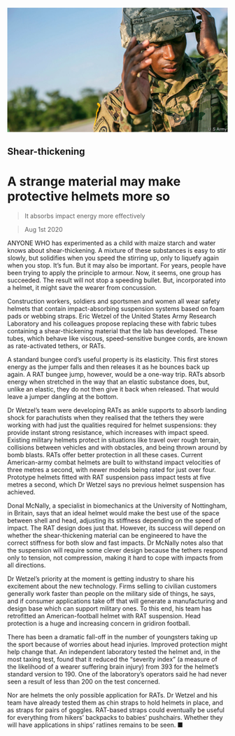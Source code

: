 ![](./images/20200801_STP005_0.jpg)

## Shear-thickening

# A strange material may make protective helmets more so

> It absorbs impact energy more effectively

> Aug 1st 2020

ANYONE WHO has experimented as a child with maize starch and water knows about shear-thickening. A mixture of these substances is easy to stir slowly, but solidifies when you speed the stirring up, only to liquefy again when you stop. It’s fun. But it may also be important. For years, people have been trying to apply the principle to armour. Now, it seems, one group has succeeded. The result will not stop a speeding bullet. But, incorporated into a helmet, it might save the wearer from concussion.

Construction workers, soldiers and sportsmen and women all wear safety helmets that contain impact-absorbing suspension systems based on foam pads or webbing straps. Eric Wetzel of the United States Army Research Laboratory and his colleagues propose replacing these with fabric tubes containing a shear-thickening material that the lab has developed. These tubes, which behave like viscous, speed-sensitive bungee cords, are known as rate-activated tethers, or RATs.

A standard bungee cord’s useful property is its elasticity. This first stores energy as the jumper falls and then releases it as he bounces back up again. A RAT bungee jump, however, would be a one-way trip. RATs absorb energy when stretched in the way that an elastic substance does, but, unlike an elastic, they do not then give it back when released. That would leave a jumper dangling at the bottom.

Dr Wetzel’s team were developing RATs as ankle supports to absorb landing shock for parachutists when they realised that the tethers they were working with had just the qualities required for helmet suspensions: they provide instant strong resistance, which increases with impact speed. Existing military helmets protect in situations like travel over rough terrain, collisions between vehicles and with obstacles, and being thrown around by bomb blasts. RATs offer better protection in all these cases. Current American-army combat helmets are built to withstand impact velocities of three metres a second, with newer models being rated for just over four. Prototype helmets fitted with RAT suspension pass impact tests at five metres a second, which Dr Wetzel says no previous helmet suspension has achieved.

Donal McNally, a specialist in biomechanics at the University of Nottingham, in Britain, says that an ideal helmet would make the best use of the space between shell and head, adjusting its stiffness depending on the speed of impact. The RAT design does just that. However, its success will depend on whether the shear-thickening material can be engineered to have the correct stiffness for both slow and fast impacts. Dr McNally notes also that the suspension will require some clever design because the tethers respond only to tension, not compression, making it hard to cope with impacts from all directions.

Dr Wetzel’s priority at the moment is getting industry to share his excitement about the new technology. Firms selling to civilian customers generally work faster than people on the military side of things, he says, and if consumer applications take off that will generate a manufacturing and design base which can support military ones. To this end, his team has retrofitted an American-football helmet with RAT suspension. Head protection is a huge and increasing concern in gridiron football.

There has been a dramatic fall-off in the number of youngsters taking up the sport because of worries about head injuries. Improved protection might help change that. An independent laboratory tested the helmet and, in the most taxing test, found that it reduced the “severity index” (a measure of the likelihood of a wearer suffering brain injury) from 393 for the helmet’s standard version to 190. One of the laboratory’s operators said he had never seen a result of less than 200 on the test concerned.

Nor are helmets the only possible application for RATs. Dr Wetzel and his team have already tested them as chin straps to hold helmets in place, and as straps for pairs of goggles. RAT-based straps could eventually be useful for everything from hikers’ backpacks to babies’ pushchairs. Whether they will have applications in ships’ ratlines remains to be seen. ■